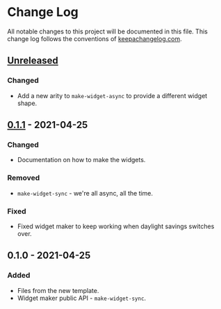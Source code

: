 # Change Log
All notable changes to this project will be documented in this file. This change log follows the conventions of [keepachangelog.com](http://keepachangelog.com/).

## [Unreleased]
### Changed
- Add a new arity to `make-widget-async` to provide a different widget shape.

## [0.1.1] - 2021-04-25
### Changed
- Documentation on how to make the widgets.

### Removed
- `make-widget-sync` - we're all async, all the time.

### Fixed
- Fixed widget maker to keep working when daylight savings switches over.

## 0.1.0 - 2021-04-25
### Added
- Files from the new template.
- Widget maker public API - `make-widget-sync`.

[Unreleased]: https://github.com/your-name/fruit-loop/compare/0.1.1...HEAD
[0.1.1]: https://github.com/your-name/fruit-loop/compare/0.1.0...0.1.1
